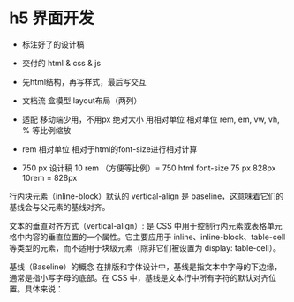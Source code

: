 # h5 界面开发
- 标注好了的设计稿
- 交付的 html & css & js
- 先html结构，再写样式，最后写交互
- 文档流 盒模型 layout布局（两列）
- 适配
    移动端少用，不用px 绝对大小
    用相对单位
    相对单位  rem, em, vw, vh, % 等比例缩放

- rem
  相对单位 相对于html的font-size进行相对计算


- 750 px 设计稿
    10 rem （方便等比例）= 750 html font-size 75 px
    828px 10rem = 828px 


行内块元素（inline-block）默认的 vertical-align 是 baseline，这意味着它们的基线会与父元素的基线对齐。

文本的垂直对齐方式（vertical-align）:
是 CSS 中用于控制行内元素或表格单元格中内容的垂直位置的一个属性。它主要应用于 inline、inline-block、table-cell 等类型的元素，而不适用于块级元素（除非它们被设置为 display: table-cell）。


基线（Baseline）的概念
在排版和字体设计中，基线是指文本中字母的下边缘，通常是指小写字母的底部。在 CSS 中，基线是文本行中所有字符的默认对齐位置。具体来说：